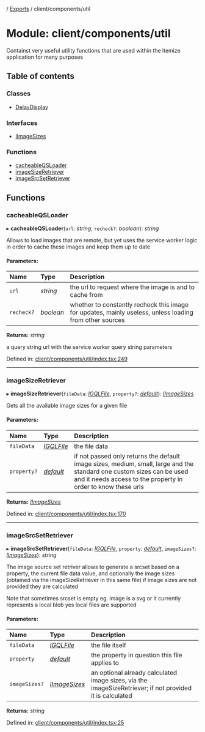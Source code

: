 [](../README.md) / [Exports](../modules.md) / client/components/util

# Module: client/components/util

Containst very useful utility functions that are used within
the itemize application for many purposes

## Table of contents

### Classes

- [DelayDisplay](../classes/client_components_util.delaydisplay.md)

### Interfaces

- [IImageSizes](../interfaces/client_components_util.iimagesizes.md)

### Functions

- [cacheableQSLoader](client_components_util.md#cacheableqsloader)
- [imageSizeRetriever](client_components_util.md#imagesizeretriever)
- [imageSrcSetRetriever](client_components_util.md#imagesrcsetretriever)

## Functions

### cacheableQSLoader

▸ **cacheableQSLoader**(`url`: *string*, `recheck?`: *boolean*): *string*

Allows to load images that are remote, but yet uses the service worker logic in order to cache these
images and keep them up to date

#### Parameters:

Name | Type | Description |
:------ | :------ | :------ |
`url` | *string* | the url to request where the image is and to cache from   |
`recheck?` | *boolean* | whether to constantly recheck this image for updates, mainly useless, unless loading from other sources   |

**Returns:** *string*

a query string url with the service worker query string parameters

Defined in: [client/components/util/index.tsx:249](https://github.com/onzag/itemize/blob/55e63f2c/client/components/util/index.tsx#L249)

___

### imageSizeRetriever

▸ **imageSizeRetriever**(`fileData`: [*IGQLFile*](../interfaces/gql_querier.igqlfile.md), `property?`: [*default*](../classes/base_root_module_itemdefinition_propertydefinition.default.md)): [*IImageSizes*](../interfaces/client_components_util.iimagesizes.md)

Gets all the available image sizes for a given file

#### Parameters:

Name | Type | Description |
:------ | :------ | :------ |
`fileData` | [*IGQLFile*](../interfaces/gql_querier.igqlfile.md) | the file data   |
`property?` | [*default*](../classes/base_root_module_itemdefinition_propertydefinition.default.md) | if not passed only returns the default image sizes, medium, small, large and the standard one custom sizes can be used and it needs access to the property in order to know these urls    |

**Returns:** [*IImageSizes*](../interfaces/client_components_util.iimagesizes.md)

Defined in: [client/components/util/index.tsx:170](https://github.com/onzag/itemize/blob/55e63f2c/client/components/util/index.tsx#L170)

___

### imageSrcSetRetriever

▸ **imageSrcSetRetriever**(`fileData`: [*IGQLFile*](../interfaces/gql_querier.igqlfile.md), `property`: [*default*](../classes/base_root_module_itemdefinition_propertydefinition.default.md), `imageSizes?`: [*IImageSizes*](../interfaces/client_components_util.iimagesizes.md)): *string*

The image source set retriver allows to generate a srcset based on a property, the current file
data value, and optionally the image sizes (obtained via the imageSizeRetriever in this same file)
if image sizes are not provided they are calculated

Note that sometimes srcset is empty eg. image is a svg or it currently represents a local blob yes
local files are supported

#### Parameters:

Name | Type | Description |
:------ | :------ | :------ |
`fileData` | [*IGQLFile*](../interfaces/gql_querier.igqlfile.md) | the file itself   |
`property` | [*default*](../classes/base_root_module_itemdefinition_propertydefinition.default.md) | the property in question this file applies to   |
`imageSizes?` | [*IImageSizes*](../interfaces/client_components_util.iimagesizes.md) | an optional already calculated image sizes, via the imageSizeRetriever; if not provided it is calculated    |

**Returns:** *string*

Defined in: [client/components/util/index.tsx:25](https://github.com/onzag/itemize/blob/55e63f2c/client/components/util/index.tsx#L25)
